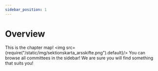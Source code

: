 ```yaml
---
sidebar_position: 1
---
```


# Overview

This is the chapter map!
<img src={require("/static/img/sektionskarta_arsskifte.png").default}/>
You can browse all committees in the sidebar! We are sure you will find something that suits you!